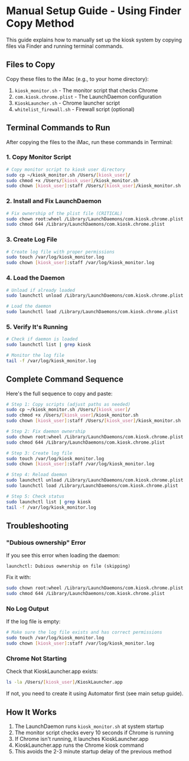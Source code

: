 # Manual Setup Guide - Using Finder Copy Method

This guide explains how to manually set up the kiosk system by copying files via Finder and running terminal commands.

## Files to Copy

Copy these files to the iMac (e.g., to your home directory):

1. `kiosk_monitor.sh` - The monitor script that checks Chrome
2. `com.kiosk.chrome.plist` - The LaunchDaemon configuration
3. `KioskLauncher.sh` - Chrome launcher script
4. `whitelist_firewall.sh` - Firewall script (optional)

## Terminal Commands to Run

After copying the files to the iMac, run these commands in Terminal:

### 1. Copy Monitor Script
```bash
# Copy monitor script to kiosk user directory
sudo cp ~/kiosk_monitor.sh /Users/[kiosk_user]/
sudo chmod +x /Users/[kiosk_user]/kiosk_monitor.sh
sudo chown [kiosk_user]:staff /Users/[kiosk_user]/kiosk_monitor.sh
```

### 2. Install and Fix LaunchDaemon
```bash
# Fix ownership of the plist file (CRITICAL)
sudo chown root:wheel /Library/LaunchDaemons/com.kiosk.chrome.plist
sudo chmod 644 /Library/LaunchDaemons/com.kiosk.chrome.plist
```

### 3. Create Log File
```bash
# Create log file with proper permissions
sudo touch /var/log/kiosk_monitor.log
sudo chown [kiosk_user]:staff /var/log/kiosk_monitor.log
```

### 4. Load the Daemon
```bash
# Unload if already loaded
sudo launchctl unload /Library/LaunchDaemons/com.kiosk.chrome.plist

# Load the daemon
sudo launchctl load /Library/LaunchDaemons/com.kiosk.chrome.plist
```

### 5. Verify It's Running
```bash
# Check if daemon is loaded
sudo launchctl list | grep kiosk

# Monitor the log file
tail -f /var/log/kiosk_monitor.log
```

## Complete Command Sequence

Here's the full sequence to copy and paste:

```bash
# Step 1: Copy scripts (adjust paths as needed)
sudo cp ~/kiosk_monitor.sh /Users/[kiosk_user]/
sudo chmod +x /Users/[kiosk_user]/kiosk_monitor.sh
sudo chown [kiosk_user]:staff /Users/[kiosk_user]/kiosk_monitor.sh

# Step 2: Fix daemon ownership
sudo chown root:wheel /Library/LaunchDaemons/com.kiosk.chrome.plist
sudo chmod 644 /Library/LaunchDaemons/com.kiosk.chrome.plist

# Step 3: Create log file
sudo touch /var/log/kiosk_monitor.log
sudo chown [kiosk_user]:staff /var/log/kiosk_monitor.log

# Step 4: Reload daemon
sudo launchctl unload /Library/LaunchDaemons/com.kiosk.chrome.plist
sudo launchctl load /Library/LaunchDaemons/com.kiosk.chrome.plist

# Step 5: Check status
sudo launchctl list | grep kiosk
tail -f /var/log/kiosk_monitor.log
```

## Troubleshooting

### "Dubious ownership" Error
If you see this error when loading the daemon:
```
launchctl: Dubious ownership on file (skipping)
```

Fix it with:
```bash
sudo chown root:wheel /Library/LaunchDaemons/com.kiosk.chrome.plist
sudo chmod 644 /Library/LaunchDaemons/com.kiosk.chrome.plist
```

### No Log Output
If the log file is empty:
```bash
# Make sure the log file exists and has correct permissions
sudo touch /var/log/kiosk_monitor.log
sudo chown [kiosk_user]:staff /var/log/kiosk_monitor.log
```

### Chrome Not Starting
Check that KioskLauncher.app exists:
```bash
ls -la /Users/[kiosk_user]/KioskLauncher.app
```

If not, you need to create it using Automator first (see main setup guide).

## How It Works

1. The LaunchDaemon runs `kiosk_monitor.sh` at system startup
2. The monitor script checks every 10 seconds if Chrome is running
3. If Chrome isn't running, it launches KioskLauncher.app
4. KioskLauncher.app runs the Chrome kiosk command
5. This avoids the 2-3 minute startup delay of the previous method